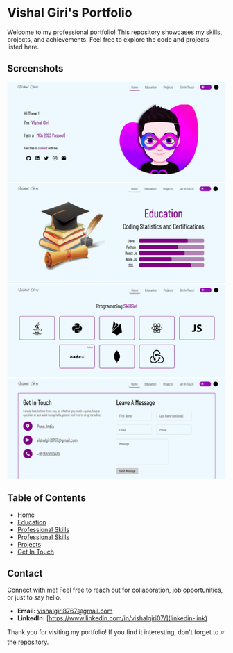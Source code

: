 # Vishal Giri's Portfolio

Welcome to my professional portfolio! This repository showcases my skills, projects, and achievements. Feel free to explore the code and projects listed here.

## Screenshots
  ![About](image-2.png)
  ![alt text](image-3.png)
  ![alt text](image-4.png)
  ![alt text](image-5.png)
## Table of Contents

- [Home](#home)
- [Education](#education)
- [Professional Skills](#skills)
- [Professional Skills](#skills)
- [Projects](#projects)
- [Get In Touch](#getInTouch)


## Contact

Connect with me! Feel free to reach out for collaboration, job opportunities, or just to say hello.

- **Email:** vishalgiri8767@gmail.com
- **LinkedIn:** [https://www.linkedin.com/in/vishalgiri07/](linkedin-link)


Thank you for visiting my portfolio! If you find it interesting, don't forget to ⭐️ the repository.
